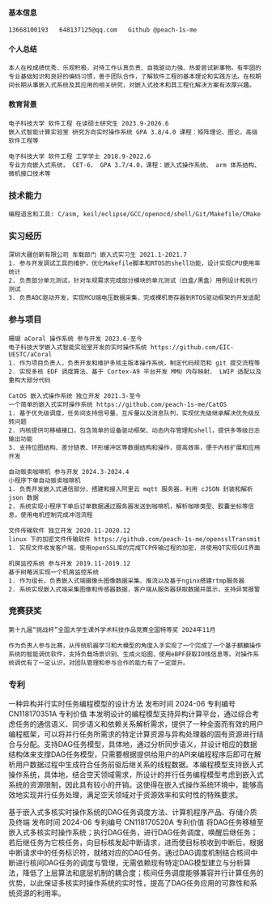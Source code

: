 #### 基本信息

```
13668100193   648137125@qq.com   Github @peach-1s-me
```

#### 个人总结

```
本人在校成绩优秀、乐观积极，对待工作认真负责、自我驱动力强、热爱尝试新事物。有牢固的专业基础知识和良好的编码习惯，善于团队合作，了解软件工程的基本理论和实践方法。在校期间长期从事嵌入式系统及其应用的相关研究，对嵌入式技术和其工程化解决方案有浓厚兴趣。
```

#### 教育背景

```
电子科技大学 软件工程 在读硕士研究生 2023.9-2026.6
嵌入式智能计算实验室 研究方向实时操作系统 GPA 3.8/4.0 课程：矩阵理论、图论、高级软件工程等
```

```
电子科技大学 软件工程 工学学士 2018.9-2022.6
专业方向嵌入式系统， CET-6， GPA 3.7/4.0，课程：嵌入式操作系统、 arm 体系结构、微机接口技术等
```

###  技术能力

```
编程语言和工具: C/asm, keil/eclipse/GCC/openocd/shell/Git/Makefile/CMake
```

### 实习经历

```
深圳大疆创新有限公司 车载部门 嵌入式实习生 2021.1-2021.7
1. 参与开发调试工具的维护，优化Makefile脚本和RTOS的shell功能，设计实现CPU使用率统计
2. 负责部分单元测试，针对车规需求完成部分模块的单元测试（白盒/黑盒）用例设计和执行测试
3. 负责ADC驱动开发，实现MCU端电压数据采集，完成裸机寄存器到RTOS驱动框架的开发适配
```

### 参与项目

```
珊瑚 aCoral 操作系统 参与开发 2023.6-至今
电子科技大学嵌入式智能实验室开发的实时操作系统 https://github.com/EIC-UESTC/aCoral
1. 作为项目负责人，负责开发和维护多核主版本操作系统，制定代码规范和 git 提交流程等
2. 实现多核 EDF 调度算法、基于 Cortex-A9 平台开发 MMU 内存映射、 LWIP 适配以及重构大部分代码
```

```
CatOS 嵌入式操作系统 独立开发 2021.3-至今
一个简单的嵌入式实时操作系统 https://github.com/peach-1s-me/CatOS
1. 基于优先级调度，任务间支持信号量、互斥量以及消息队列，实现优先级继承解决优先级反转问题
2. 内核提供可移植接口，包含简单的设备驱动框架、动态内存管理和shell，提供多等级日志输出功能
3. 支持位图结构、差分链表、环形缓冲区等数据结构和操作，提高效率，便于内核扩展和应用开发
```

```
自动贩卖咖啡机 参与开发 2024.3-2024.4
小程序下单自动贩卖咖啡机
1. 负责开发嵌入式通信部分，搭建和接入阿里云 mqtt 服务器，利用 cJSON 封装和解析 json 数据
2. 系统实现小程序下单后订单数据通过服务器发送到咖啡机，解析咖啡类型、胶囊坐标等信息，使用电机控制完成冲泡流程
```

```
文件传输软件 独立开发 2020.11-2020.12
linux 下的加密文件传输软件 https://github.com/peach-1s-me/opensslTransmit
1. 实现文件收发客户端，使用openSSL库的完成TCP传输过程的加密，并使用QT实现GUI界面
```

```
机房监控系统 参与开发 2019.11-2019.12
基于树莓派实现一个机房监控系统
1. 作为组长，负责嵌入式端摄像头图像数据采集、推流以及基于nginx搭建rtmp服务器
2. 系统实现嵌入式端采集图像和传感器数据，客户端从服务器获取数据并展示，支持异常报警
```

### 竞赛获奖

```
第十九届“挑战杯”全国大学生课外学术科技作品竞赛全国特等奖 2024年11月
```

```
作为负责人参与比赛，从传统机器学习和大模型的角度入手实现了一个完成了一个基于麒麟操作系统的智能调优软件，支持负载场景识别、生成火焰图、使用eBPF获取IO栈信息等。对操作系统调优有了一定认识，对团队管理和参与合作的能力有了一定提升。
```

### 专利
一种异构并行实时任务编程模型的设计方法
发布时间 2024-06
专利编号 CN118170351A
专利价值
本发明设计的编程模型支持异构计算平台，通过综合考虑任务的通信语义、同步语义和依赖关系解析需求，提供了一种全面而有效的用户编程框架，可以将并行任务所需求的特定计算资源与异构处理器的固有资源进行结合与分配。支持DAG任务模型，具体地，通过分析同步语义，并设计相应的数据结构体来支撑DAG任务模型，只需要根据提供给用户的API来编程程序后即可在解析用户数据过程中生成符合任务前驱后继关系的线程数据。本编程模型支持嵌入式操作系统，具体地，结合空天领域需求，所设计的并行任务编程模型考虑到嵌入式系统的资源限制，因此具有较小的开销。这使得在嵌入式操作系统环境中，能够高效地实现并行任务处理，满足空天领域对于资源效率和实时性的特殊要求。

基于嵌入式多核实时操作系统的DAG任务调度方法、计算机程序产品、存储介质及终端
发布时间 2024-06
专利编号 CN118170520A
专利价值
将DAG任务移植至嵌入式多核实时操作系统；执行DAG任务，进行DAG任务调度，唤醒后继任务；若后继任务为它核任务，向目标核发起中断请求，进而使目标核收到中断后，根据中断请求中的任务标识符，就绪对应的DAG任务。通过DAG调度机制结合核间中断进行核间DAG任务的调度与管理，无需依赖现有特定DAG模型建立与分析算法，降低了上层算法和底层机制的耦合度；核间任务调度能够兼容并行计算任务的优势，以此保证多核实时操作系统的实时性，提高了DAG任务应用的可靠性和系统资源的利用率。


